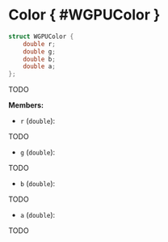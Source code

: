 

# Color { #WGPUColor }

```C
struct WGPUColor {
    double r;
    double g;
    double b;
    double a;
};
```


TODO


**Members:**


 - `r` (`double`):


TODO


 - `g` (`double`):


TODO


 - `b` (`double`):


TODO


 - `a` (`double`):


TODO




